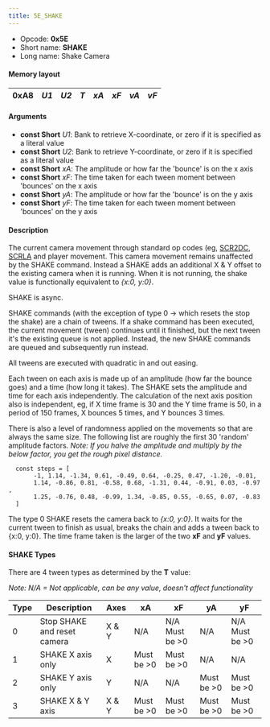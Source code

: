 ```yaml
---
title: 5E_SHAKE
---
```


- Opcode: **0x5E**
- Short name: **SHAKE**
- Long name: Shake Camera

#### Memory layout

| 0xA8 | *U1* | *U2* | *T* | *xA* | *xF* | *vA* | *vF* |
|------|------|------|-----|------|------|------|------|

#### Arguments

- **const Short** *U1*: Bank to retrieve X-coordinate, or zero if it is specified as a literal value
- **const Short** *U2*: Bank to retrieve Y-coordinate, or zero if it is specified as a literal value
- **const Short** *xA*: The amplitude or how far the 'bounce' is on the x axis
- **const Short** *xF*: The time taken for each tween moment between 'bounces' on the x axis
- **const Short** *yA*: The amplitude or how far the 'bounce' is on the y axis
- **const Short** *yF*: The time taken for each tween moment between 'bounces' on the y axis

#### Description

The current camera movement through standard op codes (eg, [SCR2DC](FF7/Field/Script/Opcodes/66_SCR2DC "wikilink"), [SCRLA](63_SCRLA) and player movement. This camera movement remains unaffected by the SHAKE command. Instead a SHAKE adds an additional X & Y offset to the existing camera when it is running. When it is not running, the shake value is functionally equivalent to *{x:0, y:0}*.

SHAKE is async.

SHAKE commands (with the exception of type 0 -\> which resets the stop the shake) are a chain of tweens. If a shake command has been executed, the current movement (tween) continues until it finished, but the next tween it's the existing queue is not applied. Instead, the new SHAKE commands are queued and subsequently run instead.

All tweens are executed with quadratic in and out easing.

Each tween on each axis is made up of an amplitude (how far the bounce goes) and a time (how long it takes). The SHAKE sets the amplitude and time for each axis independently. The calculation of the next axis position also is independent, eg, if X time frame is 30 and the Y time frame is 50, in a period of 150 frames, X bounces 5 times, and Y bounces 3 times.

There is also a level of randomness applied on the movements so that are always the same size. The following list are roughly the first 30 'random' amplitude factors. *Note: If you halve the amplitude and multiply by the below factor, you get the rough pixel distance.*

`  const steps = [`  
`       -1, 1.14, -1.34, 0.61, -0.49, 0.64, -0.25, 0.47, -1.20, -0.01,`  
`       1.14, -0.86, 0.81, -0.58, 0.68, -1.31, 0.44, -0.91, 0.03, -0.97,`  
`       1.25, -0.76, 0.48, -0.99, 1.34, -0.85, 0.55, -0.65, 0.07, -0.83`  
`  ]`

The type 0 SHAKE resets the camera back to *{x:0, y:0}*. It waits for the current tween to finish as usual, breaks the chain and adds a tween back to {x:0, y:0}. The time frame taken is the larger of the two **xF** and **yF** values.

#### SHAKE Types

There are 4 tween types as determined by the **T** value:

*Note: N/A = Not applicable, can be any value, doesn't affect functionality*

| Type | Description | Axes | xA | xF | yA | yF |
|----|----|----|----|----|----|----|
| 0 | Stop SHAKE and reset camera | X & Y | N/A | N/A Must be \>0 | N/A | N/A Must be \>0 |
| 1 | SHAKE X axis only | X | Must be \>0 | Must be \>0 | N/A | N/A |
| 2 | SHAKE Y axis only | Y | N/A | N/A | Must be \>0 | Must be \>0 |
| 3 | SHAKE X & Y axis | X & Y | Must be \>0 | Must be \>0 | Must be \>0 | Must be \>0 |
